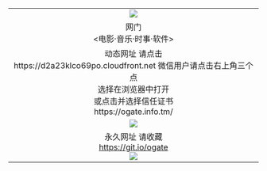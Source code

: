 ﻿<table>
  <tr></tr>
  <tr><td colspan=2 align=center><img src="https://cloud.githubusercontent.com/assets/11880933/13434984/f430fae2-e012-11e5-814f-c2df1e82b247.jpg" /></td></tr>
  <tr><td colspan=2 align=center>网门<br><电影·音乐·时事·软件></td></tr>
  <tr><td colspan=2 align=center>动态网址 请点击
<br>https://d2a23klco69po.cloudfront.net
      微信用户请点击右上角三个点<br>选择在浏览器中打开<br>或点击并选择信任证书<br>https://ogate.info.tm/<br</td>
  </tr>
  <tr>
    <td colspan=2 align=center><img src="https://d2a23klco69po.cloudfront.net/Up/0oGate1.jpg" /></a></td>
  </tr>
  <tr>
    <td colspan=2 align=center>永久网址 请收藏<br/><a href="https://git.io/ogate" target="_blank">https://git.io/ogate</a><br/><a href="https://d2a23klco69po.cloudfront.net/Up/0WMGDL2.png" target="_blank"><img src="https://d2a23klco69po.cloudfront.net/Up/0WMGD2.png"/></a></td>
  </tr>
  <!--tr>
    <td colspan=2 align=center>可能失效的动态网址
    </td>
  </tr-->
</table>
